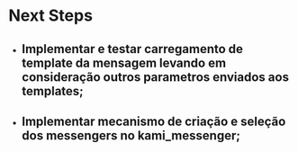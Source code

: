# Next Steps

- ## Implementar e testar carregamento de template da mensagem levando em consideração outros parametros enviados aos templates;

- ## Implementar mecanismo de criação e seleção dos messengers no kami_messenger;